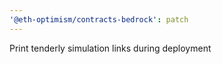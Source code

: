 ```yaml
---
'@eth-optimism/contracts-bedrock': patch
---
```


Print tenderly simulation links during deployment
